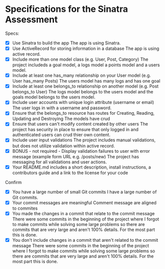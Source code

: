 # Specifications for the Sinatra Assessment

Specs:
- [x] Use Sinatra to build the app
The app is using Sinatra.
- [x] Use ActiveRecord for storing information in a database
The app is using active record.
- [x] Include more than one model class (e.g. User, Post, Category)
The project includeds a goal model, a logs model a points model and a users model.
- [x] Include at least one has_many relationship on your User model (e.g. User has_many Posts)
The users model has many logs and has one goal
- [x] Include at least one belongs_to relationship on another model (e.g. Post belongs_to User)
The logs model belongs to the users model and the goals model belongs to the users model.
- [x] Include user accounts with unique login attribute (username or email)
The user logs in with a username and password.
- [x] Ensure that the belongs_to resource has routes for Creating, Reading, Updating and Destroying
The models have crud
- [x] Ensure that users can't modify content created by other users
The project has security in place to ensure that only logged in and authenticated users can crud thier own content.
- [x] Include user input validations
The project includes manual validations, but does not utilize validation within active record.
- [x] BONUS - not required - Display validation failures to user with error message (example form URL e.g. /posts/new)
The project has messaging for all validations and user actions.
- [x] Your README.md includes a short description, install instructions, a contributors guide and a link to the license for your code

Confirm
- [x] You have a large number of small Git commits
I have a large number of Git commits.
- [x] Your commit messages are meaningful
Comment message are aligned to commites
- [x] You made the changes in a commit that relate to the commit message
There were some commits in the beginning of the project where I forgot to make commits while solving some large problems so there are commits that are very large and aren't 100% details.  For the most part this is done.
- [x] You don't include changes in a commit that aren't related to the commit message
There were some commits in the beginning of the project where I forgot to make commits while solving some large problems so there are commits that are very large and aren't 100% details.  For the most part this is done.
